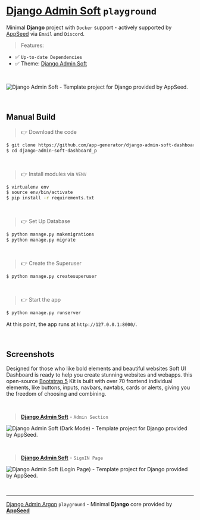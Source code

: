# [Django Admin Soft](https://github.com/app-generator/django-admin-soft-dashboard) `playground`

Minimal **Django** project with `Docker` support - actively supported by [AppSeed](https://appseed.us/) via `Email` and `Discord`.

> Features: 

- ✅ `Up-to-date Dependencies`
- ✅ Theme: [Django Admin Soft](https://github.com/app-generator/django-admin-soft-dashboard)

<br />

![Django Admin Soft - Template project for Django provided by AppSeed.](https://user-images.githubusercontent.com/51070104/175773323-3345d618-0e78-4c85-83fc-f495dc3f0bb0.png)

<br>

## Manual Build 

> 👉 Download the code  

```bash
$ git clone https://github.com/app-generator/django-admin-soft-dashboard_p.git
$ cd django-admin-soft-dashboard_p
```

<br />

> 👉 Install modules via `VENV`  

```bash
$ virtualenv env
$ source env/bin/activate
$ pip install -r requirements.txt
```

<br />

> 👉 Set Up Database

```bash
$ python manage.py makemigrations
$ python manage.py migrate
```

<br />

> 👉 Create the Superuser

```bash
$ python manage.py createsuperuser
```

<br />

> 👉 Start the app

```bash
$ python manage.py runserver
```

At this point, the app runs at `http://127.0.0.1:8000/`. 

<br />

## Screenshots

Designed for those who like bold elements and beautiful websites Soft UI Dashboard is ready to help you create stunning websites and webapps.
this open-source [Bootstrap 5](https://www.admin-dashboards.com/bootstrap-5-templates/) Kit is built with over 70 frontend individual elements, like buttons, inputs, navbars, navtabs, cards or alerts, giving you the freedom of choosing and combining.

<br />

> **[Django Admin Soft](https://github.com/app-generator/django-admin-soft-dashboard)** - `Admin Section` 

![Django Admin Soft (Dark Mode) - Template project for Django provided by AppSeed.](https://user-images.githubusercontent.com/51070104/192209421-c71ebb42-7851-47eb-9942-6054e2010b82.jpg)

<br />

> **[Django Admin Soft](https://github.com/app-generator/django-admin-soft-dashboard)** - `SignIN Page` 

![Django Admin Soft (Login Page) - Template project for Django provided by AppSeed.](https://user-images.githubusercontent.com/51070104/192209441-2182d38f-814e-4123-ad54-7c3b580198fe.jpg) 

<br />

---
 [Django Admin Argon](https://github.com/app-generator/django-admin-argon-dashboard) `playground` - Minimal **Django** core provided by **[AppSeed](https://appseed.us/)**
